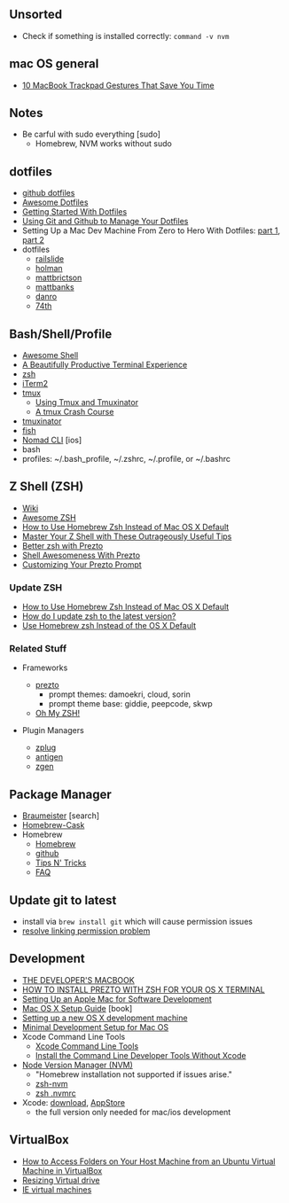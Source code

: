 ## Unsorted
- Check if something is installed correctly: `command -v nvm`


## mac OS general
- [10 MacBook Trackpad Gestures That Save You Time](http://lifehacker.com/10-macbook-trackpad-gestures-that-save-you-time-1788778916)


## Notes
- Be carful with sudo everything [sudo]
  - Homebrew, NVM works without sudo


## dotfiles
- [github dotfiles](http://dotfiles.github.io)
- [Awesome Dotfiles](https://github.com/webpro/awesome-dotfiles)
- [Getting Started With Dotfiles](https://medium.com/@webprolific/getting-started-with-dotfiles-43c3602fd789#.tgeb6wlfw)
- [Using Git and Github to Manage Your Dotfiles](http://blog.smalleycreative.com/tutorials/using-git-and-github-to-manage-your-dotfiles/)
- Setting Up a Mac Dev Machine From Zero to Hero With Dotfiles: [part 1](https://code.tutsplus.com/tutorials/setting-up-a-mac-dev-machine-from-zero-to-hero-with-dotfiles--net-35449), [part 2](https://code.tutsplus.com/tutorials/setting-up-a-mac-dev-machine-from-zero-to-hero-with-dotfiles-part-2--cms-23145)
- dotfiles
  - [railslide](https://github.com/Railslide/dotfiles/blob/master/installdotfiles.sh)
  - [holman](https://github.com/holman/dotfiles)
  - [mattbrictson](https://github.com/mattbrictson/dotfiles)
  - [mattbanks](https://github.com/mattbanks/dotfiles)
  - [danro](https://github.com/danro/dotfiles)
  - [74th](https://github.com/74th/dotfiles)


## Bash/Shell/Profile
- [Awesome Shell](https://github.com/alebcay/awesome-shell)
- [A Beautifully Productive Terminal Experience](http://mikebuss.com/2014/02/02/a-beautiful-productive-terminal-experience)
- [zsh](https://en.wikipedia.org/wiki/Z_shell)
- [iTerm2](http://www.iterm2.com/#/section/home)
- [tmux](https://tmux.github.io)
  - [Using Tmux and Tmuxinator](http://aokolish.me/blog/2013/02/12/using-tmux-and-tmuxinator/)
  - [A tmux Crash Course](https://robots.thoughtbot.com/a-tmux-crash-course)
- [tmuxinator](https://github.com/tmuxinator/tmuxinator)
- [fish](https://fishshell.com)
- [Nomad CLI](http://nomad-cli.com) [ios]
- bash
- profiles: ~/.bash_profile, ~/.zshrc, ~/.profile, or ~/.bashrc


## Z Shell (ZSH)
- [Wiki](http://zshwiki.org/home/)
- [Awesome ZSH](https://github.com/unixorn/awesome-zsh-plugins)
- [How to Use Homebrew Zsh Instead of Mac OS X Default](http://zanshin.net/2013/09/03/how-to-use-homebrew-zsh-instead-of-max-os-x-default/)
- [Master Your Z Shell with These Outrageously Useful Tips](http://reasoniamhere.com/2014/01/11/outrageously-useful-tips-to-master-your-z-shell/)
- [Better zsh with Prezto](http://wikimatze.de/better-zsh-with-prezto)
- [Shell Awesomeness With Prezto](http://joshsymonds.com/blog/2014/06/12/shell-awesomeness-with-prezto/)
- [Customizing Your Prezto Prompt](http://mikebuss.com/2014/04/07/customizing-prezto/)

### Update ZSH
- [How to Use Homebrew Zsh Instead of Mac OS X Default](http://zanshin.net/2013/09/03/how-to-use-homebrew-zsh-instead-of-max-os-x-default/)
- [How do I update zsh to the latest version?](http://stackoverflow.com/questions/17648621/how-do-i-update-zsh-to-the-latest-version)
- [Use Homebrew zsh Instead of the OS X Default](http://rick.cogley.info/post/use-homebrew-zsh-instead-of-the-osx-default/)

### Related Stuff
- Frameworks
  - [prezto](https://github.com/sorin-ionescu/prezto)
    - prompt themes: damoekri, cloud, sorin
    - prompt theme base: giddie, peepcode, skwp
  - [Oh My ZSH!](http://ohmyz.sh)

- Plugin Managers
  - [zplug](https://github.com/zplug/zplug/)
  - [antigen](http://antigen.sharats.me)
  - [zgen](https://github.com/tarjoilija/zgen)


## Package Manager
- [Braumeister](http://braumeister.org) [search]
- [Homebrew-Cask](https://caskroom.github.io)
- Homebrew
  - [Homebrew](http://brew.sh)
  - [github](https://github.com/Homebrew/brew)
  - [Tips N' Tricks](https://github.com/Homebrew/brew/blob/master/docs/Tips-N'-Tricks.md)
  - [FAQ](https://github.com/Homebrew/brew/blob/master/docs/FAQ.md)


## Update git to latest
- install via `brew install git` which will cause permission issues
- [resolve linking permission problem](http://stackoverflow.com/questions/26809799/install-git-via-homebrew-on-mac-osx-10-10-results-in-error-permission-denied)


## Development
- [THE DEVELOPER'S MACBOOK](http://martiancraft.com/blog/2015/08/macbook-for-developers/)
- [HOW TO INSTALL PREZTO WITH ZSH FOR YOUR OS X TERMINAL](https://codurance.com/2015/03/16/installing-zprezto-a-quick-guide/)
- [Setting Up an Apple Mac for Software Development](http://www.stuartellis.name/articles/mac-setup/)
- [Mac OS X Setup Guide](http://sourabhbajaj.com/mac-setup/index.html) [book]
- [Setting up a new OS X development machine](https://mattstauffer.co/blog/series/setting-up-a-new-os-x-development-machine)
- [Minimal Development Setup for Mac OS](http://blog.coldflake.com/posts/Minimal-Development-Setup-for-Mac-OS/)
- Xcode Command Line Tools
  - [Xcode Command Line Tools](http://railsapps.github.io/xcode-command-line-tools.html)
  - [Install the Command Line Developer Tools Without Xcode](http://mac-how-to.wonderhowto.com/how-to/install-command-line-developer-tools-without-xcode-0168115/)
- [Node Version Manager (NVM)](https://github.com/creationix/nvm)
  - "Homebrew installation not supported if issues arise."
  - [zsh-nvm](https://github.com/lukechilds/zsh-nvm)
  - [zsh .nvmrc](https://github.com/creationix/nvm#calling-nvm-use-automatically-in-a-directory-with-a-nvmrc-file)
- Xcode: [download](https://developer.apple.com/xcode/), [AppStore](https://itunes.apple.com/hu/app/xcode/id497799835?mt=12)
  - the full version only needed for mac/ios development


## VirtualBox
- [How to Access Folders on Your Host Machine from an Ubuntu Virtual Machine in VirtualBox](http://www.howtogeek.com/187703/how-to-access-folders-on-your-host-machine-from-an-ubuntu-virtual-machine-in-virtualbox/)
- [Resizing Virtual drive](http://askubuntu.com/questions/101715/resizing-virtual-drive/558215#558215)
- [IE virtual machines](https://developer.microsoft.com/en-us/microsoft-edge/tools/vms/)

